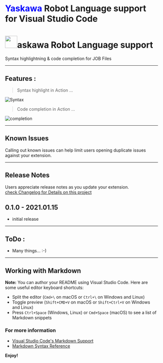 # <span style="color:blue">**Yaskawa**</span> Robot Language support for Visual Studio Code

# <img src="https://github.com/kromaruros/yaskawa-inform/master/images/logo1.png" width="40" height="40" />askawa Robot Language support

Syntax highlightning & code completion for JOB Files

---

## Features :

>Syntax highlight in Action ...

![Syntax](https://github.com/kromaruros/yaskawa-inform/master/images/syntax.png)



>Code completion in Action ...

![completion](https://github.com/kromaruros/yaskawa-inform/master/images/completion.gif)


---
## Known Issues

Calling out known issues can help limit users opening duplicate issues against your extension.

---
## Release Notes
Users appreciate release notes as you update your extension.  
[check Changelog for Details on this project](CHANGELOG.md)

## 0.1.0 - 2021.01.15
- initial release


--------------------------------------------------------
## ToDo : 
* Many things... :-)

---

## Working with Markdown

**Note:** You can author your README using Visual Studio Code.  Here are some useful editor keyboard shortcuts:

* Split the editor (`Cmd+\` on macOS or `Ctrl+\` on Windows and Linux)
* Toggle preview (`Shift+CMD+V` on macOS or `Shift+Ctrl+V` on Windows and Linux)
* Press `Ctrl+Space` (Windows, Linux) or `Cmd+Space` (macOS) to see a list of Markdown snippets

### For more information

* [Visual Studio Code's Markdown Support](http://code.visualstudio.com/docs/languages/markdown)
* [Markdown Syntax Reference](https://help.github.com/articles/markdown-basics/)

**Enjoy!**
